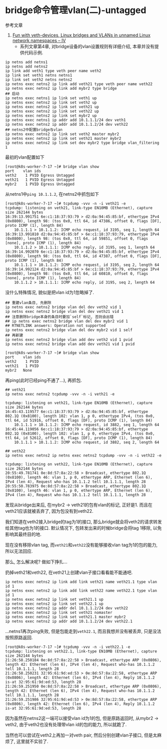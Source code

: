 # bridge命令管理vlan(二)-untagged

参考文章

1. [Fun with veth-devices, Linux bridges and VLANs in unnamed Linux network namespaces – IV](https://linux-blog.anracom.com/2017/11/20/fun-with-veth-devices-linux-bridges-and-vlans-in-unnamed-linux-network-namespaces-iv/)
    - 系列文章第4章, 对bridge设备的vlan设置规则有详细介绍, 本章并没有提供代码示例.

```
ip netns add netns1
ip netns add netns2
ip link add veth1 type veth peer name veth2
ip link set veth1 netns netns1
ip link set veth2 netns netns2
ip netns exec netns2 ip link add veth21 type veth peer name veth22
ip netns exec netns2 ip link add mybr2 type bridge
## 启动
ip netns exec netns1 ip link set veth1 up
ip netns exec netns2 ip link set veth2 up
ip netns exec netns2 ip link set veth21 up
ip netns exec netns2 ip link set veth22 up
ip netns exec netns2 ip link set mybr2 up
ip netns exec netns1 ip addr add 10.1.1.1/24 dev veth1
ip netns exec netns2 ip addr add 10.1.1.2/24 dev veth22
## netns2中配置bridge与vlan
ip netns exec netns2 ip link set veth2 master mybr2
ip netns exec netns2 ip link set veth21 master mybr2
ip netns exec netns2 ip link set dev mybr2 type bridge vlan_filtering 1
```

最初的vlan配置如下

```
[root@k8s-worker-7-17 ~]# bridge vlan show
port	vlan ids
veth2	 1 PVID Egress Untagged
veth21	 1 PVID Egress Untagged
mybr2	 1 PVID Egress Untagged
```

从netns1中`ping 10.1.1.2`, 在netns2中抓包如下

```
[root@k8s-worker-7-17 ~]# tcpdump -vvv -n -i veth21 -e
tcpdump: listening on veth21, link-type EN10MB (Ethernet), capture size 262144 bytes
16:39:13.991751 6e:c1:18:37:93:79 > d2:0a:94:45:85:bf, ethertype IPv4 (0x0800), length 98: (tos 0x0, ttl 64, id 47386, offset 0, flags [DF], proto ICMP (1), length 84)
    10.1.1.1 > 10.1.1.2: ICMP echo request, id 3195, seq 1, length 64
16:39:13.991810 d2:0a:94:45:85:bf > 6e:c1:18:37:93:79, ethertype IPv4 (0x0800), length 98: (tos 0x0, ttl 64, id 59851, offset 0, flags [none], proto ICMP (1), length 84)
    10.1.1.2 > 10.1.1.1: ICMP echo reply, id 3195, seq 1, length 64
16:39:14.992070 6e:c1:18:37:93:79 > d2:0a:94:45:85:bf, ethertype IPv4 (0x0800), length 98: (tos 0x0, ttl 64, id 47387, offset 0, flags [DF], proto ICMP (1), length 84)
    10.1.1.1 > 10.1.1.2: ICMP echo request, id 3195, seq 2, length 64
16:39:14.992124 d2:0a:94:45:85:bf > 6e:c1:18:37:93:79, ethertype IPv4 (0x0800), length 98: (tos 0x0, ttl 64, id 60810, offset 0, flags [none], proto ICMP (1), length 84)
    10.1.1.2 > 10.1.1.1: ICMP echo reply, id 3195, seq 2, length 64
```

没什么特殊情况, 貌似是把vlan id为1忽略掉了.

```
## 重建vlan条目, 先删除
ip netns exec netns2 bridge vlan del dev veth2 vid 1
ip netns exec netns2 bridge vlan del dev veth21 vid 1
## 注意删除bridge本身的条目时要加`self`标记, 否则会出错
## ip netns exec netns2 bridge vlan del dev mybr2 vid 1
## RTNETLINK answers: Operation not supported
ip netns exec netns2 bridge vlan del dev mybr2 vid 1 self
## 再新建
ip netns exec netns2 bridge vlan add dev veth2 vid 1 pvid
ip netns exec netns2 bridge vlan add dev veth21 vid 1 pvid
```

```
[root@k8s-worker-7-17 ~]# bridge vlan show
port	vlan ids
veth2	 1 PVID
veth21	 1 PVID
mybr2	None
```

再ping(此时已经ping不通了...), 再抓包.

```
## veth21
ip netns exec netns2 tcpdump -vvv -n -i veth21 -e

tcpdump: listening on veth21, link-type EN10MB (Ethernet), capture size 262144 bytes
16:45:43.119577 6e:c1:18:37:93:79 > d2:0a:94:45:85:bf, ethertype 802.1Q (0x8100), length 102: vlan 1, p 0, ethertype IPv4, (tos 0x0, ttl 64, id 51916, offset 0, flags [DF], proto ICMP (1), length 84)
    10.1.1.1 > 10.1.1.2: ICMP echo request, id 3882, seq 1, length 64
16:45:44.119056 6e:c1:18:37:93:79 > d2:0a:94:45:85:bf, ethertype 802.1Q (0x8100), length 102: vlan 1, p 0, ethertype IPv4, (tos 0x0, ttl 64, id 52612, offset 0, flags [DF], proto ICMP (1), length 84)
    10.1.1.1 > 10.1.1.2: ICMP echo request, id 3882, seq 2, length 64

## veth22
ip netns exec netns2 ip netns exec netns2 tcpdump -vvv -n -i veth22 -e

tcpdump: listening on veth22, link-type EN10MB (Ethernet), capture size 262144 bytes
20:55:49.781741 0e:8d:57:8a:22:58 > Broadcast, ethertype 802.1Q (0x8100), length 46: vlan 1, p 0, ethertype ARP, Ethernet (len 6), IPv4 (len 4), Request who-has 10.1.1.2 tell 10.1.1.1, length 28
20:55:50.783975 0e:8d:57:8a:22:58 > Broadcast, ethertype 802.1Q (0x8100), length 46: vlan 1, p 0, ethertype ARP, Ethernet (len 6), IPv4 (len 4), Request who-has 10.1.1.2 tell 10.1.1.1, length 28

```

发现从bridge出来后, 在mybr2 -> veth21的包有vlan的标记, 正好是1. 而且在veth21应该就被丢弃了, 因为包没有到veth22.

我们知道在veth2接入bridge的tag为1的接口, 那么bridge就会将veth2的请求转发给其他tag也为1的接口. 默认情况下, 包转发出来的时候bridge会将tag 1移除, 以免影响其最终目的地.

现在没有移除vlan tag, 而`veth21`和`veth22`没有能够接收vlan tag为1的包的能力, 所以无法回应.

那么, 怎么解决呢? 做如下挣扎...

扔掉veth21和veth22, 在veth21上创建vlan子接口看看能不能通吧.

```
ip netns exec netns2 ip link add link veth21 name veth21.1 type vlan id 1
ip netns exec netns2 ip link add link veth22 name veth22.1 type vlan id 1
ip netns exec netns2 ip link set veth21.1 up
ip netns exec netns2 ip link set veth22.1 up
ip netns exec netns2 ip addr del 10.1.1.2/24 dev veth22
ip netns exec netns2 ip link set veth21 nomaster
ip netns exec netns2 ip link set veth21.1 master mybr2
ip netns exec netns2 ip addr add 10.1.1.2/24 dev veth22.1
```

...netns1再次ping失败, 但是包能走到`veth22.1`, 而且我想并没有被丢弃, 只是没法按照原路返回.

```
[root@k8s-worker-7-17 ~]# tcpdump -vvv -n -i veth22.1 -e
tcpdump: listening on veth22.1, link-type EN10MB (Ethernet), capture size 262144 bytes
21:26:58.250184 0e:8d:57:8a:22:58 > Broadcast, ethertype ARP (0x0806), length 42: Ethernet (len 6), IPv4 (len 4), Request who-has 10.1.1.2 tell 10.1.1.1, length 28
21:26:58.250231 32:95:61:9d:ed:53 > 0e:8d:57:8a:22:58, ethertype ARP (0x0806), length 42: Ethernet (len 6), IPv4 (len 4), Reply 10.1.1.2 is-at 32:95:61:9d:ed:53, length 28
21:26:59.251950 0e:8d:57:8a:22:58 > Broadcast, ethertype ARP (0x0806), length 42: Ethernet (len 6), IPv4 (len 4), Request who-has 10.1.1.2 tell 10.1.1.1, length 28
21:26:59.251986 32:95:61:9d:ed:53 > 0e:8d:57:8a:22:58, ethertype ARP (0x0806), length 42: Ethernet (len 6), IPv4 (len 4), Reply 10.1.1.2 is-at 32:95:61:9d:ed:53, length 28
```

因为虽然在netns2这一端可以接受vlan id为1的包, 但是原路返回时, 从mybr2 -> veth2, 由于veth2也没有处理带vlan id的包的能力, 所以就跪了.

当然也可以尝试在veth2上再加一对veth pair, 然后分别创建vlan子接口, 但是太麻烦了, 这里就不实验了.
